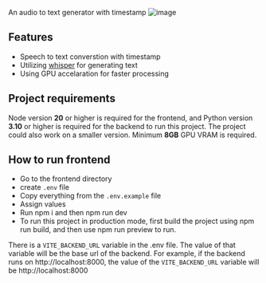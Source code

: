 An audio to text generator with timestamp
![image](https://github.com/user-attachments/assets/155ff819-e206-410e-b9ab-51d7cf27e461)

## Features
- Speech to text converstion with timestamp
- Utilizing [whisper](https://github.com/openai/whisper) for generating text
- Using GPU accelaration for faster processing

## Project requirements
Node version **20** or higher is required for the frontend, and Python version **3.10** or higher is required for the backend to run this project. The project could also work on a smaller version. Minimum **8GB** GPU VRAM is required. 

## How to run frontend
- Go to the frontend directory
- create `.env` file
- Copy everything from the `.env.example` file
- Assign values
- Run npm i and then npm run dev
- To run this project in production mode, first build the project using npm run build, and then use npm run preview to run.

There is a `VITE_BACKEND_URL` variable in the .env file. The value of that variable will be the base url of the backend. For example, if the backend runs on http://localhost:8000, the value of the `VITE_BACKEND_URL` variable will be http://localhost:8000


